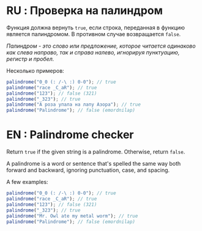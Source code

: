 # RU : Проверка на палиндром

Функция должна вернуть `true`, если строка, переданная в функцию является палиндромом. В противном случае возвращается `false`.

*Палиндром - это слово или предложение, которое читается одинаково как слева направо, так и справа налево, игнорируя пунктуацию, регистр и пробел.*

Несколько примеров:
```js
palindrome("0_0 (: /-\ :) 0-0"); // true
palindrome("race _C_aR"); // true
palindrome("123"); // false (321)
palindrome("_323"); // true
palindrome("А роза упала на лапу Азора"); // true
palindrome("Palindrome"); // false (emordnilap)
```

# EN : Palindrome checker

Return `true` if the given string is a palindrome. Otherwise, return `false`.

A palindrome is a word or sentence that's spelled the same way both forward and backward, ignoring punctuation, case, and spacing.

A few examples:
```js
palindrome("0_0 (: /-\ :) 0-0"); // true
palindrome("race _C_aR"); // true
palindrome("123"); // false (321)
palindrome("_323"); // true
palindrome("Mr. Owl ate my metal worm"); // true
palindrome("Palindrome"); // false (emordnilap)
```